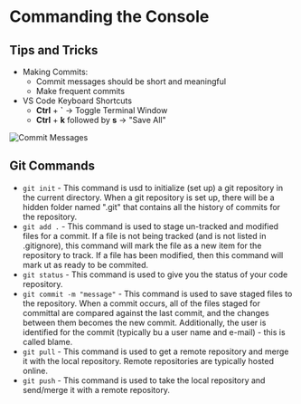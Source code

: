 # Commanding the Console

## Tips and Tricks

- Making Commits:
    - Commit messages should be short and meaningful
    - Make frequent commits
- VS Code Keyboard Shortcuts
    - **Ctrl** + **`** -> Toggle Terminal Window
    - **Ctrl** + **k** followed by **s** -> "Save All"

![Commit Messages](https://imgs.xkcd.com/comics/git_commit.png)

## Git Commands

- `git init` - This command is usd to initialize (set up) a git repository in the current directory. When a git repository is set up, there will be a hidden folder named ".git" that contains all the history of commits for the repository.
- `git add .` - This command is used to stage un-tracked and modified files for a commit. If a file is not being tracked (and is not listed in .gitignore), this command will mark the file as a new item for the repository to track. If a file has been modified, then this command will mark ut as ready to be commited.
- `git status` - This command is used to give you the status of your code repository.
- `git commit -m "message"` - This command is used to save staged files to the repository. When a commit occurs, all of the files staged for committal are compared against the last commit, and the changes between them becomes the new commit. Additionally, the user is identified for the commit (typically bu a user name and e-mail) - this is called blame.
- `git pull` - This command is used to get a remote repository and merge it with the local repository. Remote repositories are typically hosted online.
- `git push` - This command is used to take the local repository and send/merge it with a remote repository.

